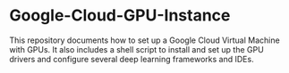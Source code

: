 # Google-Cloud-GPU-Instance

This repository documents how to set up a Google Cloud Virtual Machine with GPUs. It also includes a shell script to install and set up the GPU drivers and configure several deep learning frameworks and IDEs. 
